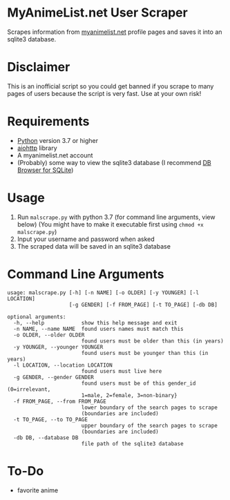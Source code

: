# MyAnimeList.net User Scraper
Scrapes information from [myanimelist.net](https://myanimelist.net/) profile pages and saves it into an sqlite3 database.
# Disclaimer
This is an inofficial script so you could get banned if you scrape to many pages of users because the script is very fast.
Use at your own risk!
# Requirements
* [Python](https://www.python.org/) version 3.7 or higher
* [aiohttp](https://pypi.org/project/aiohttp/) library
* A myanimelist.net account
* (Probably) some way to view the sqlite3 database (I recommend [DB Browser for SQLite](https://sqlitebrowser.org/))
# Usage
1. Run `malscrape.py` with python 3.7 (for command line arguments, view below) (You might have to make it executable first using `chmod +x malscrape.py`)
2. Input your username and password when asked
3. The scraped data will be saved in an sqlite3 database
# Command Line Arguments
```
usage: malscrape.py [-h] [-n NAME] [-o OLDER] [-y YOUNGER] [-l LOCATION]
                    [-g GENDER] [-f FROM_PAGE] [-t TO_PAGE] [-db DB]

optional arguments:
  -h, --help            show this help message and exit
  -n NAME, --name NAME  found users names must match this
  -o OLDER, --older OLDER
                        found users must be older than this (in years)
  -y YOUNGER, --younger YOUNGER
                        found users must be younger than this (in years)
  -l LOCATION, --location LOCATION
                        found users must live here
  -g GENDER, --gender GENDER
                        found users must be of this gender_id (0=irrelevant,
                        1=male, 2=female, 3=non-binary}
  -f FROM_PAGE, --from FROM_PAGE
                        lower boundary of the search pages to scrape
                        (boundaries are included)
  -t TO_PAGE, --to TO_PAGE
                        upper boundary of the search pages to scrape
                        (boundaries are included)
  -db DB, --database DB
                        file path of the sqlite3 database

```
# To-Do
* favorite anime
